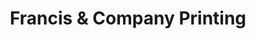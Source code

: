 ---
title: "Francis & Company Printing"
url: /portland/francis-und-company-printing/
shop: Kopieren
---